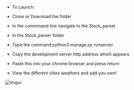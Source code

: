* To Launch:

* Clone or Download the folder

* In the commmand line navigate to the Stock_parser

* In the Stock_parser folder

* Type the command python3 manage.py runserver

* Copy the development server http address which appears

* Paste this into your chrome browser and press return

* View the different cities weathers and add you own!



![Imgur](https://i.imgur.com/QRH4K62.png)
